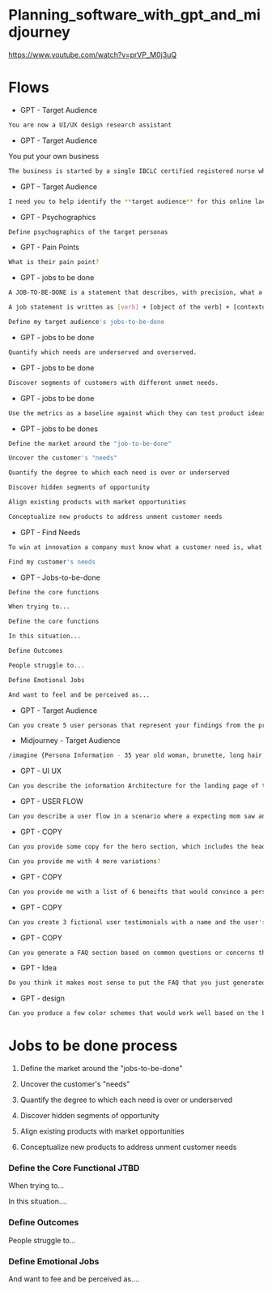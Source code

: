 # Planning_software_with_gpt_and_midjourney

https://www.youtube.com/watch?v=prVP_M0j3uQ

# Flows

- GPT  - Target Audience

```bash
You are now a UI/UX design research assistant
```

- GPT  - Target Audience

You put your own business

```bash
The business is started by a single IBCLC certified registered nurse who will conduct lactation consultatnt sessions solely onlue using Zoom 
```

- GPT  - Target Audience

```bash
I need you to help identify the **target audience** for this online lactation consultant business. Your findings should include the target audience demographics
```

- GPT - Psychographics

```bash
Define psychographics of the target personas
```

- GPT - Pain Points

```bash
What is their pain point?
```

- GPT - jobs to be done 

```bash
A JOB-TO-BE-DONE is a statement that describes, with precision, what a group of people are trying to achieve or accomplish in a given situation. A job-to-be-done could be a task that people are trying to accomplish, a goal or objective they are trying to achieve, a problem they are trying to resolve, something they are trying to avoid, or anything else they are trying to accomplish.

A job statement is written as [verb] + [object of the verb] + [contextual clarifier] (optionally). For example, pass on life lessons to children, repair a torn rotator cuff and prevent a shooter from entering a school, are all jobs-to-be-done.

Define my target audience's jobs-to-be-done
```

- GPT - jobs to be done

```bash
Quantify which needs are underserved and overserved.
```
- GPT - jobs to be done

```bash
Discover segments of customers with different unmet needs.
```
- GPT - jobs to be done

```bash
Use the metrics as a baseline against which they can test product ideas and concepts before they are developed.
```

- GPT - jobs to be dones

```bash
Define the market around the "job-to-be-done"
```

```bash
Uncover the customer's "needs"
```

```bash
Quantify the degree to which each need is over or underserved
```

```bash
Discover hidden segments of opportunity
```

```bash
Align existing products with market opportunities
```

```bash
Conceptualize new products to address unment customer needs
```

- GPT - Find Needs

```bash
To win at innovation a company must know what a customer need is, what the customer’s needs are, which are unmet and if segments of customers exist with unique sets of unmet needs. With the target well defined, creating a winning solution becomes far more likely.

Find my customer's needs
```

- GPT - Jobs-to-be-done

```bash
Define the core functions 

When trying to... 
```

```bash
Define the core functions 

In this situation...
```

```bash
Define Outcomes

People struggle to...
```

```bash
Define Emotional Jobs

And want to feel and be perceived as...
```

- GPT  - Target Audience

```bash
Can you create 5 user personas that represent your findings from the previous prompt?
```

- Midjourney - Target Audience

```bash
/imagine {Persona Information - 35 year old woman, brunette, long hair, in a luxury kitchen during a sunny day --v 5}
```

- GPT - UI UX

```bash
Can you describe the information Architecture for the landing page of this business? The primary goal is to convince the user that they should schedule an online lactation appointment. 
```

- GPT - USER FLOW

```bash
Can you describe a user flow in a scenario where a expecting mom saw an ad for the lactation service on facebook, and wants to schedule an appoinment. 
```

- GPT - COPY

```bash
Can you provide some copy for the hero section, which includes the headline, a subheadline, a copy for the CTA Button. 
```

```bash
Can you provide me with 4 more variations?
```

- GPT - COPY

```bash
Can you provide me with a list of 6 beneifts that would convince a person to schedule an online lactation consulting session? Please include a title and a brief description that is no longer two sentences for each benefit
```

- GPT - COPY

```bash
Can you create 3 fictional user testimonials with a name and the user's testimonials. I will not use these when the website is live, but it would be helpful while working within Figma.
```

- GPT - COPY

```bash
Can you generate a FAQ section based on common questions or concerns that the target audience might have? Please generate at least 6 different questions and answers
```

- GPT - Idea

```bash
Do you think it makes most sense to put the FAQ that you just generated on the landing page, or on a separate page on the website?
```

- GPT - design

```bash
Can you produce a few color schemes that would work well based on the business and the target audience? 
```

# Jobs to be done process 

1. Define the market around the "jobs-to-be-done"

2. Uncover the customer's "needs"

3. Quantify the degree to which each need is over or underserved

4. Discover hidden segments of opportunity

5. Align existing products with market opportunities

6. Conceptualize new products to address unment customer needs


### Define the Core Functional JTBD

When trying to... 

In this situation....

### Define Outcomes

People struggle to...

### Define Emotional Jobs

And want to fee and be perceived as....
